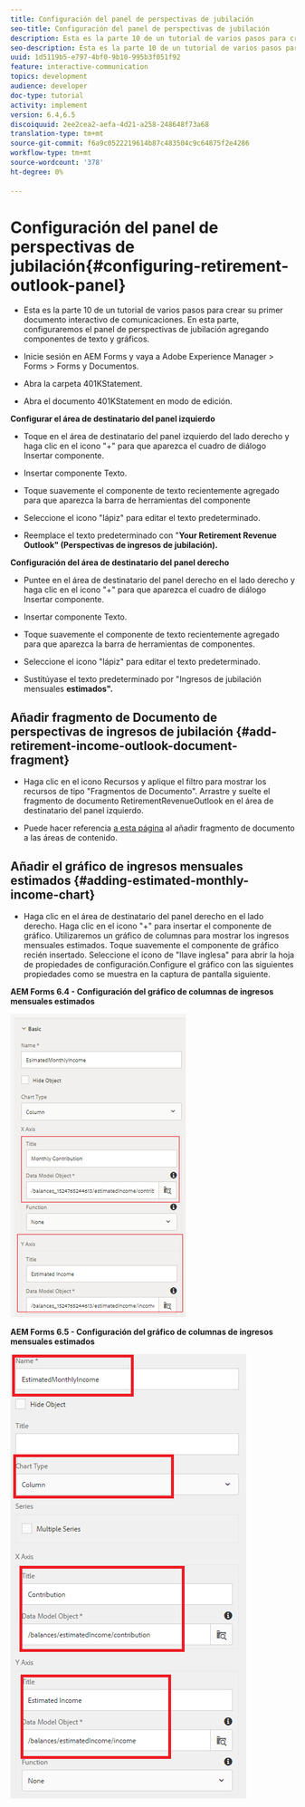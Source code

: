 ```yaml
---
title: Configuración del panel de perspectivas de jubilación
seo-title: Configuración del panel de perspectivas de jubilación
description: Esta es la parte 10 de un tutorial de varios pasos para crear su primer documento interactivo de comunicaciones. En esta parte, configuraremos el panel de perspectivas de jubilación agregando componentes de texto y gráficos.
seo-description: Esta es la parte 10 de un tutorial de varios pasos para crear su primer documento interactivo de comunicaciones. En esta parte, configuraremos el panel de perspectivas de jubilación agregando componentes de texto y gráficos.
uuid: 1d5119b5-e797-4bf0-9b10-995b3f051f92
feature: interactive-communication
topics: development
audience: developer
doc-type: tutorial
activity: implement
version: 6.4,6.5
discoiquuid: 2ee2cea2-aefa-4d21-a258-248648f73a68
translation-type: tm+mt
source-git-commit: f6a9c0522219614b87c483504c9c64875f2e4286
workflow-type: tm+mt
source-wordcount: '378'
ht-degree: 0%

---
```



# Configuración del panel de perspectivas de jubilación{#configuring-retirement-outlook-panel}

* Esta es la parte 10 de un tutorial de varios pasos para crear su primer documento interactivo de comunicaciones. En esta parte, configuraremos el panel de perspectivas de jubilación agregando componentes de texto y gráficos.

* Inicie sesión en AEM Forms y vaya a Adobe Experience Manager > Forms > Forms y Documentos.

* Abra la carpeta 401KStatement.

* Abra el documento 401KStatement en modo de edición.

**Configurar el área de destinatario del panel izquierdo**

* Toque en el área de destinatario del panel izquierdo del lado derecho y haga clic en el icono &quot;+&quot; para que aparezca el cuadro de diálogo Insertar componente.

* Insertar componente Texto.

* Toque suavemente el componente de texto recientemente agregado para que aparezca la barra de herramientas del componente

* Seleccione el icono &quot;lápiz&quot; para editar el texto predeterminado.

* Reemplace el texto predeterminado con &quot;**Your Retirement Revenue Outlook&quot; (Perspectivas de ingresos de jubilación).**

**Configuración del área de destinatario del panel derecho**

* Puntee en el área de destinatario del panel derecho en el lado derecho y haga clic en el icono &quot;+&quot; para que aparezca el cuadro de diálogo Insertar componente.

* Insertar componente Texto.

* Toque suavemente el componente de texto recientemente agregado para que aparezca la barra de herramientas de componentes.

* Seleccione el icono &quot;lápiz&quot; para editar el texto predeterminado.

* Sustitúyase el texto predeterminado por &quot;Ingresos de jubilación mensuales **estimados&quot;.**

## Añadir fragmento de Documento de perspectivas de ingresos de jubilación {#add-retirement-income-outlook-document-fragment}

* Haga clic en el icono Recursos y aplique el filtro para mostrar los recursos de tipo &quot;Fragmentos de Documento&quot;. Arrastre y suelte el fragmento de documento RetirementRevenueOutlook en el área de destinatario del panel izquierdo.

* Puede hacer referencia [a esta página](https://helpx.adobe.com/experience-manager/kt/forms/using/interactive-communication-web-channel-aem-forms/9.html) al añadir fragmento de documento a las áreas de contenido.

## Añadir el gráfico de ingresos mensuales estimados {#adding-estimated-monthly-income-chart}

* Haga clic en el área de destinatario del panel derecho en el lado derecho. Haga clic en el icono &quot;+&quot; para insertar el componente de gráfico. Utilizaremos un gráfico de columnas para mostrar los ingresos mensuales estimados. Toque suavemente el componente de gráfico recién insertado. Seleccione el icono de &quot;llave inglesa&quot; para abrir la hoja de propiedades de configuración.Configure el gráfico con las siguientes propiedades como se muestra en la captura de pantalla siguiente.

**AEM Forms 6.4 - Configuración del gráfico de columnas de ingresos mensuales estimados**

![form64](assets/estimatedmonthlyincomechart.png)

**AEM Forms 6.5 - Configuración del gráfico de columnas de ingresos mensuales estimados**

![forms65](assets/estimatedmonthlyincomechart65.PNG)




